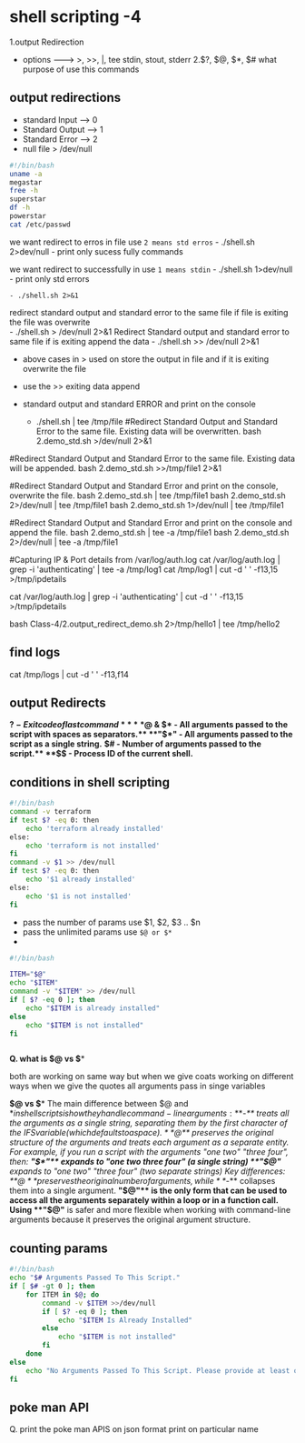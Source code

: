 # shell scripting -4


1.output Redirection
  - options --->   >, >>, |, tee stdin, stout, stderr 
2.$?, $@, $*, $# what purpose of use this commands 

## output redirections 

* standard Input --> 0
* Standard Output --> 1
* Standard Error --> 2
* null file > /dev/null 

```sh
#!/bin/bash
uname -a
megastar
free -h
superstar
df -h
powerstar
cat /etc/passwd
```
we want redirect to erros in file use `2 means std erros`
	- ./shell.sh 2>dev/null
	- print only sucess fully commands 

we want redirect to successfully in use `1 means stdin`
	- ./shell.sh 1>dev/null
	- print only std errors


	- ./shell.sh 2>&1
redirect standard output and standard error to the same file if file is exiting the file was overwrite  
	- ./shell.sh > /dev/null 2>&1
Redirect Standard output and standard error to same file if is exiting append the data
	- ./shell.sh >> /dev/null 2>&1

* above cases in > used on store the output in file and if it is exiting overwrite the file
* use the >> exiting data append 

* standard output and standard ERROR and print on the console
	- ./shell.sh  | tee /tmp/file
#Redirect Standard Output and Standard Error to the same file. Existing data will be overwritten.
bash 2.demo_std.sh >/dev/null 2>&1

#Redirect Standard Output and Standard Error to the same file. Existing data will be appended.
bash 2.demo_std.sh >>/tmp/file1 2>&1

#Redirect Standard Output and Standard Error and print on the console, overwrite the file.
bash 2.demo_std.sh | tee /tmp/file1
bash 2.demo_std.sh 2>/dev/null | tee /tmp/file1
bash 2.demo_std.sh 1>/dev/null | tee /tmp/file1

#Redirect Standard Output and Standard Error and print on the console and append the file.
bash 2.demo_std.sh | tee -a /tmp/file1
bash 2.demo_std.sh 2>/dev/null | tee -a /tmp/file1

#Capturing IP & Port details from /var/log/auth.log
cat /var/log/auth.log | grep -i 'authenticating' | tee -a /tmp/log1
cat /tmp/log1 | cut -d ' ' -f13,15 >/tmp/ipdetails

cat /var/log/auth.log | grep -i 'authenticating' | cut -d ' ' -f13,15 >/tmp/ipdetails

bash Class-4/2.output_redirect_demo.sh 2>/tmp/hello1 | tee /tmp/hello2
  

## find logs 

cat /tmp/logs | cut -d ' ' -f13,f14

## output Redirects 

**$? - Exit code of last command**
**$@ & $* - All arguments passed to the script with spaces as separators.**
**"$*" - All arguments passed to the script as a single string.**
**$# - Number of arguments passed to the script.**
**$$ - Process ID of the current shell.**


## conditions in shell scripting 

```sh
#!/bin/bash
command -v terraform 
if test $? -eq 0: then
	echo 'terraform already installed'
else:
	echo 'terraform is not installed'
fi
command -v $1 >> /dev/null
if test $? -eq 0: then
	echo '$1 already installed'
else:
	echo '$1 is not installed'
fi
```
* pass the number of params use $1, $2, $3 .. $n
* pass the unlimited params use `$@ or $*`
*
```sh
#!/bin/bash

ITEM="$@"
echo "$ITEM"
command -v "$ITEM" >> /dev/null
if [ $? -eq 0 ]; then
    echo "$ITEM is already installed"
else
    echo "$ITEM is not installed"
fi



```
**Q. what is $@ vs $***

both are working on same way but when we give coats working on different ways 
when we give the quotes all arguments pass in singe variables  

**$@ vs $***
The main difference between $@ and $* in shell scripts is how they handle command-line arguments:
**$*-** treats all the arguments as a single string, separating them by the first character of the $IFS variable (which defaults to a space).
**$@** preserves the original structure of the arguments and treats each argument as a separate entity.
For example, if you run a script with the arguments "one two" "three four", then:
**"$*"** expands to "one two three four" (a single string)
**"$@"** expands to "one two" "three four" (two separate strings)
Key differences:
**$@** preserves the original number of arguments, while **$*-** collapses them into a single argument.
**"$@"** is the only form that can be used to access all the arguments separately within a loop or in a function call.
Using **"$@"** is safer and more flexible when working with command-line arguments because it preserves the original argument structure.

## counting params 
```sh
#!/bin/bash
echo "$# Arguments Passed To This Script."
if [ $# -gt 0 ]; then
    for ITEM in $@; do
        command -v $ITEM >>/dev/null
        if [ $? -eq 0 ]; then
            echo "$ITEM Is Already Installed"
        else
            echo "$ITEM is not installed"
        fi
    done
else
    echo "No Arguments Passed To This Script. Please provide at least one argument."
fi

```

## poke man API 

Q. print the poke man APIS on json format print on particular name